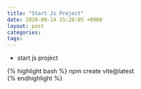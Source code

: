 ```yaml
---
title: "Start Js Project"
date: 2020-09-14 15:20:05 +0900
layout: post
categories: 
tags: 
---
```


-   start js project

{% highlight bash %}
npm create vite@latest   
{% endhighlight %}
